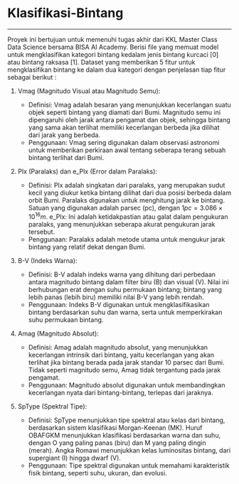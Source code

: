 # Klasifikasi-Bintang
---

<p>Proyek ini bertujuan untuk memenuhi tugas akhir dari KKL Master Class Data Science bersama BISA AI Academy. Berisi file yang memuat model untuk mengklasifikan kategori bintang kedalam jenis bintang kurcaci [0] atau bintang raksasa [1]. Dataset yang memberikan 5 fitur untuk mengklasifikan bintang ke dalam dua kategori dengan penjelasan tiap fitur sebagai berikut :<p>

1. Vmag (Magnitudo Visual atau Magnitudo Semu):
   * Definisi: Vmag adalah besaran yang menunjukkan kecerlangan suatu objek seperti bintang yang diamati dari Bumi. Magnitudo semu ini dipengaruhi oleh jarak antara pengamat dan objek, sehingga bintang yang 
       sama akan terlihat memiliki kecerlangan berbeda jika dilihat dari jarak yang berbeda.
   * Penggunaan: Vmag sering digunakan dalam observasi astronomi untuk memberikan perkiraan awal tentang seberapa terang sebuah bintang terlihat dari Bumi.<p>
   
2. Plx (Paralaks) dan e_Plx (Error dalam Paralaks):
   * Definisi: 
   Plx adalah singkatan dari paralaks, yang merupakan sudut kecil yang diukur ketika bintang dilihat dari dua posisi berbeda dalam orbit Bumi. Paralaks digunakan untuk menghitung jarak ke bintang. Satuan yang 
   digunakan adalah parsec (pc), dengan $1pc=3.086\times10^{16} m$.
   e_Plx: Ini adalah ketidakpastian atau galat dalam pengukuran paralaks, yang menunjukkan seberapa akurat pengukuran jarak tersebut.
   * Penggunaan: Paralaks adalah metode utama untuk mengukur jarak bintang yang relatif dekat dengan Bumi.

3. B-V (Indeks Warna):
   * Definisi: B-V adalah indeks warna yang dihitung dari perbedaan antara magnitudo bintang dalam filter biru (B) dan visual (V). Nilai ini berhubungan erat dengan suhu permukaan bintang; bintang yang lebih 
     panas (lebih biru) memiliki nilai B-V yang lebih rendah.
   * Penggunaan: Indeks B-V digunakan untuk mengklasifikasikan bintang berdasarkan suhu dan warna, serta untuk memperkirakan suhu permukaan bintang.

4. Amag (Magnitudo Absolut):
   * Definisi: Amag adalah magnitudo absolut, yang menunjukkan kecerlangan intrinsik dari bintang, yaitu kecerlangan yang akan terlihat jika bintang berada pada jarak standar 10 parsec dari Bumi. Tidak seperti 
     magnitudo semu, Amag tidak tergantung pada jarak pengamat.
   * Penggunaan: Magnitudo absolut digunakan untuk membandingkan kecerlangan nyata dari bintang-bintang, terlepas dari jaraknya.
   
5. SpType (Spektral Tipe):
   * Definisi: SpType menunjukkan tipe spektral atau kelas dari bintang, berdasarkan sistem klasifikasi Morgan-Keenan (MK). Huruf OBAFGKM menunjukkan klasifikasi berdasarkan warna dan suhu, dengan O yang paling 
     panas (biru) dan M yang paling dingin (merah). Angka Romawi menunjukkan kelas luminositas bintang, dari supergiant (I) hingga dwarf (V).
   * Penggunaan: Tipe spektral digunakan untuk memahami karakteristik fisik bintang, seperti suhu, ukuran, dan evolusi.

